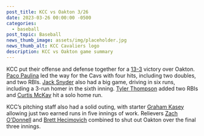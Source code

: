 ```yaml
---
post_title: KCC vs Oakton 3/26
date: 2023-03-26 00:00:00 -0500
categories:
  - baseball
post_topic: Baseball
news_thumb_image: assets/img/placeholder.jpg
news_thumb_alt: KCC Cavaliers logo
description: KCC vs Oakton game summary
---
```

<div><p>KCC put their offense and defense together for a <a target="_blank" rel="noopener noreferrer" href="https://www.njcaa.org/sports/bsb/2022-23/div2/boxscores/20230326_85h9.xml">13-3</a> victory over Oakton. <a target="_blank" rel="noopener noreferrer" href="https://athletics.kcc.edu/baseball/roster/#paco-paulina">Paco Paulina</a> led the way for the Cavs with four hits, including two doubles, and two RBIs. <a target="_blank" rel="noopener noreferrer" href="https://athletics.kcc.edu/baseball/roster/#jack-snyder">Jack Snyder</a> also had a big game, driving in six runs, including a 3-run homer in the sixth inning. <a target="_blank" rel="noopener noreferrer" href="https://athletics.kcc.edu/baseball/roster/#tyler-thompson">Tyler Thompson</a> added two RBIs and <a target="_blank" rel="noopener noreferrer" href="https://athletics.kcc.edu/baseball/roster/#curtis-mckay">Curtis McKay</a> hit a solo home run.</p><p>KCC’s pitching staff also had a solid outing, with starter <a target="_blank" rel="noopener noreferrer" href="https://athletics.kcc.edu/baseball/roster/#graham-kasey">Graham Kasey</a> allowing just two earned runs in five innings of work. Relievers <a target="_blank" rel="noopener noreferrer" href="https://athletics.kcc.edu/baseball/roster/#zach-odonnell">Zach O'Donnell</a> and <a target="_blank" rel="noopener noreferrer" href="https://athletics.kcc.edu/baseball/roster/#brett-hecimovich">Brett Hecimovich</a> combined to shut out Oakton over the final three innings.</p></div>